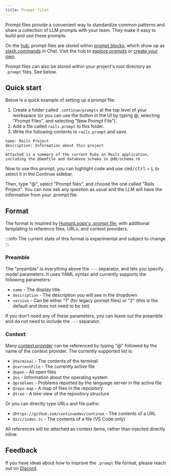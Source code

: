 ```yaml
---
title: Prompt files
---
```


Prompt files provide a convenient way to standardize common patterns and share a collection of LLM prompts with your team. They make it easy to build and use these prompts.

On the [hub](../../hub/introduction.md), prompt files are stored within [prompt blocks](../../hub/blocks/block-types.md#prompts), which show up as [slash commands](../slash-commands.mdx) in Chat. Visit the hub to [explore prompts](https://hub.continue.dev/explore/prompts) or [create your own](https://hub.continue.dev/new?type=block&blockType=rules).

Prompt files can also be stored within your project's root directory as `.prompt` files. See below.

## Quick start

Below is a quick example of setting up a prompt file:

1. Create a folder called `.continue/prompts` at the top level of your workspace (or you can use the button in the UI by typing @, selecting "Prompt Files", and selecting "New Prompt File").
2. Add a file called `rails.prompt` to this folder.
3. Write the following contents to `rails.prompt` and save.

```.prompt
name: Rails Project
description: Information about this project
---
Attached is a summary of the current Ruby on Rails application, including the @Gemfile and database schema in @db/schema.rb
```

Now to use this prompt, you can highlight code and use <kbd>cmd/ctrl</kbd> + <kbd>L</kbd> to select it in the Continue sidebar.

Then, type "@", select "Prompt files", and choose the one called "Rails Project". You can now ask any question as usual and the LLM will have the information from your .prompt file.

## Format

The format is inspired by [HumanLoops's .prompt file](https://docs.humanloop.com/docs/prompt-file-format), with additional templating to reference files, URLs, and context providers.

:::info
The current state of this format is experimental and subject to change
:::

### Preamble

The "preamble" is everything above the `---` separator, and lets you specify model parameters. It uses YAML syntax and currently supports the following parameters:

- `name` - The display title
- `description` - The description you will see in the dropdown
- `version` - Can be either "1" (for legacy prompt files) or "2" (this is the default and does not need to be set)

If you don't need any of these parameters, you can leave out the preamble and do not need to include the `---` separator.

### Context

Many [context provider](../context-providers.mdx) can be referenced by typing "@" followed by the name of the context provider. The currently supported list is:

- `@terminal` - The contents of the terminal
- `@currentFile` - The currently active file
- `@open` - All open files
- `@os` - Information about the operating system
- `@problems` - Problems reported by the language server in the active file
- `@repo-map` - A map of files in the repository
- `@tree` - A tree view of the repository structure

Or you can directly type URLs and file paths:

- `@https://github.com/continuedev/continue` - The contents of a URL
- `@src/index.ts` - The contents of a file (VS Code only)

All references will be attached as context items, rather than injected directly inline.

## Feedback

If you have ideas about how to improve the `.prompt` file format, please reach out on [Discord](https://discord.gg/NWtdYexhMs).
